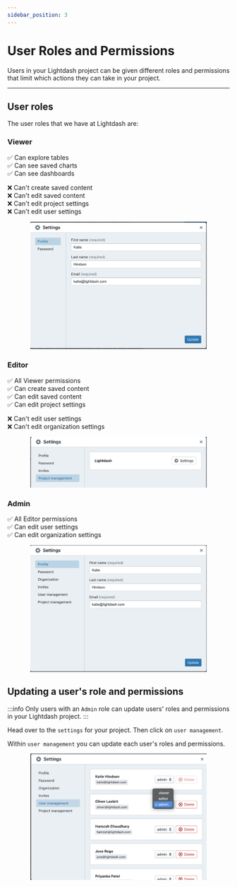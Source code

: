 ```yaml
---
sidebar_position: 3
---
```


# User Roles and Permissions

Users in your Lightdash project can be given different roles and permissions that limit which actions they can take in your project.

---

## User roles

The user roles that we have at Lightdash are:

### Viewer
✅ Can explore tables  
✅ Can see saved charts  
✅ Can see dashboards  

❌ Can't create saved content  
❌ Can't edit saved content  
❌ Can't edit project settings  
❌ Can't edit user settings  

<div align="center">
<img src="./assets/screenshot-viewer-settings.png" width="400" />
</div>

### Editor
✅ All Viewer permissions  
✅ Can create saved content  
✅ Can edit saved content  
✅ Can edit project settings  

❌ Can't edit user settings  
❌ Can't edit organization settings  

<div align="center">
<img src="./assets/screenshot-editor-settings.png" width="400" />
</div>


### Admin
✅ All Editor permissions  
✅ Can edit user settings  
✅ Can edit organization settings

<div align="center">
<img src="./assets/screenshot-admin-settings.png" width="400" />
</div>

## Updating a user's role and permissions

:::info
Only users with an `Admin` role can update users' roles and permissions in your Lightdash project.
:::

Head over to the `settings` for your project. Then click on `user management`.

Within `user management` you can update each user's roles and permissions.

<div align="center">
<img src="./assets/screenshot-user-management.png" width="400" />
</div>
